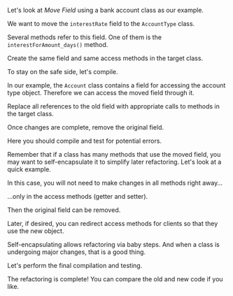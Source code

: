 Let's look at <i>Move Field</i> using a bank account class as our example.

We want to move the <code>interestRate</code> field to the <code>AccountType</code> class.

Several methods refer to this field. One of them is the <code>interestForAmount_days()</code> method.

Create the same field and same access methods in the target class.

To stay on the safe side, let's compile.

In our example, the <code>Account</code> class contains a field for accessing the account type object. Therefore we can access the moved field through it.

Replace all references to the old field with appropriate calls to methods in the target class.

Once changes are complete, remove the original field.

Here you should compile and test for potential errors.

Remember that if a class has many methods that use the moved field, you may want to self-encapsulate it to simplify later refactoring. Let's look at a quick example.

In this case, you will not need to make changes in all methods right away…

…only in the access methods (getter and setter).

Then the original field can be removed.

Later, if desired, you can redirect access methods for clients so that they use the new object.

Self-encapsulating allows refactoring via baby steps. And when a class is undergoing major changes, that is a good thing.

Let's perform the final compilation and testing.

The refactoring is complete! You can compare the old and new code if you like.